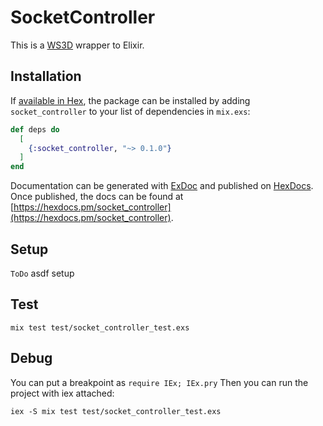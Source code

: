 # SocketController

This is a [WS3D](https://github.com/CST-Group/ws3d) wrapper to Elixir.

## Installation

If [available in Hex](https://hex.pm/docs/publish), the package can be installed
by adding `socket_controller` to your list of dependencies in `mix.exs`:

```elixir
def deps do
  [
    {:socket_controller, "~> 0.1.0"}
  ]
end
```

Documentation can be generated with [ExDoc](https://github.com/elixir-lang/ex_doc)
and published on [HexDocs](https://hexdocs.pm). Once published, the docs can
be found at [https://hexdocs.pm/socket_controller](https://hexdocs.pm/socket_controller).

## Setup

`ToDo` asdf setup

## Test

`mix test test/socket_controller_test.exs`

## Debug

You can put a breakpoint as `require IEx; IEx.pry`
Then you can run the project with iex attached:

`iex -S mix test test/socket_controller_test.exs`